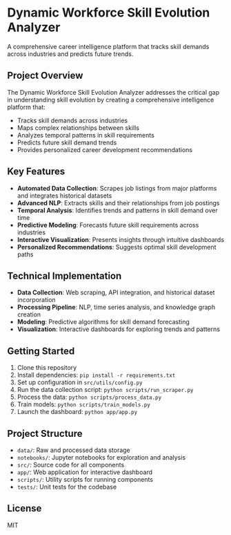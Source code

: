 # Dynamic Workforce Skill Evolution Analyzer

A comprehensive career intelligence platform that tracks skill demands across industries and predicts future trends.

## Project Overview

The Dynamic Workforce Skill Evolution Analyzer addresses the critical gap in understanding skill evolution by creating a comprehensive intelligence platform that:

- Tracks skill demands across industries
- Maps complex relationships between skills
- Analyzes temporal patterns in skill requirements
- Predicts future skill demand trends
- Provides personalized career development recommendations

## Key Features

- **Automated Data Collection**: Scrapes job listings from major platforms and integrates historical datasets
- **Advanced NLP**: Extracts skills and their relationships from job postings
- **Temporal Analysis**: Identifies trends and patterns in skill demand over time
- **Predictive Modeling**: Forecasts future skill requirements across industries
- **Interactive Visualization**: Presents insights through intuitive dashboards
- **Personalized Recommendations**: Suggests optimal skill development paths

## Technical Implementation

- **Data Collection**: Web scraping, API integration, and historical dataset incorporation
- **Processing Pipeline**: NLP, time series analysis, and knowledge graph creation
- **Modeling**: Predictive algorithms for skill demand forecasting
- **Visualization**: Interactive dashboards for exploring trends and patterns

## Getting Started

1. Clone this repository
2. Install dependencies: `pip install -r requirements.txt`
3. Set up configuration in `src/utils/config.py`
4. Run the data collection script: `python scripts/run_scraper.py`
5. Process the data: `python scripts/process_data.py`
6. Train models: `python scripts/train_models.py`
7. Launch the dashboard: `python app/app.py`

## Project Structure

- `data/`: Raw and processed data storage
- `notebooks/`: Jupyter notebooks for exploration and analysis
- `src/`: Source code for all components
- `app/`: Web application for interactive dashboard
- `scripts/`: Utility scripts for running components
- `tests/`: Unit tests for the codebase

## License

MIT